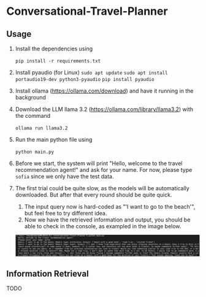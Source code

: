 # Conversational-Travel-Planner

## Usage

1. Install the dependencies using 

    `pip install -r requirements.txt`

2. Install pyaudio (for Linux)
`sudo apt update`
`sudo apt install portaudio19-dev python3-pyaudio`
`pip install pyaudio`

3. Install ollama (https://ollama.com/download) and have it running in the background

4. Download the LLM llama 3.2 (https://ollama.com/library/llama3.2) with the command 
   
   `ollama run llama3.2`

5. Run the main python file using 

    `python main.py`

6. Before we start, the system will print "Hello, welcome to the travel recommendation agent!" and ask for your name. For now, please type `sofia` since we only have the test data.

7. The first trial could be quite slow, as the models will be automatically downloaded. But after that every round should be quite quick.
    1. The input query now is hard-coded as "'I want to go to the beach'", but feel free to try different idea.
    2. Now we have the retrieved information and output, you should be able to check in the console, as exampled in the image below.

    ![example output!](asset/example.png)

## Information Retrieval

TODO
